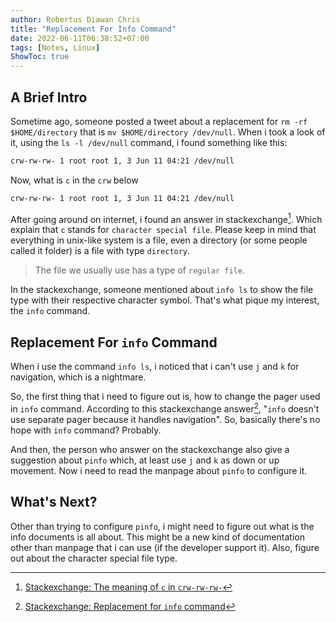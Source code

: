 ```yaml
---
author: Robertus Diawan Chris
title: "Replacement For Info Command"
date: 2022-06-11T06:38:52+07:00
tags: [Notes, Linux]
ShowToc: true
---
```


## A Brief Intro

Sometime ago, someone posted a tweet about a replacement for
`rm -rf $HOME/directory` that is `mv $HOME/directory /dev/null`. When i took
a look of it, using the `ls -l /dev/null` command, i found something like this:
```sh
crw-rw-rw- 1 root root 1, 3 Jun 11 04:21 /dev/null
```

Now, what is `c` in the `crw` below
```sh
crw-rw-rw- 1 root root 1, 3 Jun 11 04:21 /dev/null
```

After going around on internet, i found an answer in stackexchange[^1]. Which
explain that `c` stands for `character special file`. Please keep in mind that
everything in unix-like system is a file, even a directory (or some people
called it folder) is a file with type `directory`.

> The file we usually use has a type of `regular file`.

In the stackexchange, someone mentioned about `info ls` to show the file type
with their respective character symbol. That's what pique my interest, the
`info` command.

## Replacement For `info` Command

When i use the command `info ls`, i noticed that i can't use `j` and `k` for
navigation, which is a nightmare.

So, the first thing that i need to figure out is, how to change the pager used
in `info` command. According to this stackexchange answer[^2],
"`info` doesn't use separate pager because it handles navigation". So,
basically there's no hope with `info` command? Probably.

And then, the person who answer on the stackexchange also give a suggestion
about `pinfo` which, at least use `j` and `k` as down or up movement. Now i
need to read the manpage about `pinfo` to configure it.

## What's Next?

Other than trying to configure `pinfo`, i might need to figure out what is the
info documents is all about. This might be a new kind of documentation other
than manpage that i can use (if the developer support it). Also, figure out
about the character special file type.

[^1]: [Stackexchange: The meaning of `c` in `crw-rw-rw-`](https://unix.stackexchange.com/a/568573)
[^2]: [Stackexchange: Replacement for `info` command](https://unix.stackexchange.com/a/568573)
